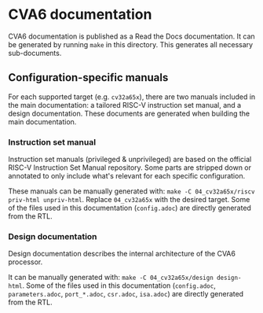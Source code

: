 # CVA6 documentation

CVA6 documentation is published as a Read the Docs documentation.
It can be generated by running `make` in this directory.
This generates all necessary sub-documents.

## Configuration-specific manuals

For each supported target (e.g. `cv32a65x`), there are two manuals included in the main documentation: a tailored RISC-V instruction set manual, and a design documentation.
These documents are generated when building the main documentation.

### Instruction set manual

Instruction set manuals (privileged & unprivileged) are based on the official RISC-V Instruction Set Manual repository.
Some parts are stripped down or annotated to only include what's relevant for each specific configuration.

These manuals can be manually generated with: `make -C 04_cv32a65x/riscv priv-html unpriv-html`.
Replace `04_cv32a65x` with the desired target.
Some of the files used in this documentation (`config.adoc`) are directly generated from the RTL.

### Design documentation

Design documentation describes the internal architecture of the CVA6 processor.

It can be manually generated with: `make -C 04_cv32a65x/design design-html`.
Some of the files used in this documentation (`config.adoc`, `parameters.adoc`, `port_*.adoc`, `csr.adoc`, `isa.adoc`) are directly generated from the RTL.
